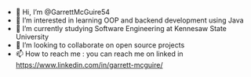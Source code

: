 - 👋 Hi, I’m @GarrettMcGuire54
- 👀 I’m interested in learning OOP and backend development using Java
- 🌱 I’m currently studying Software Engineering at Kennesaw State University
- 💞️ I’m looking to collaborate on open source projects 
- 📫 How to reach me : you can reach me on linked in https://www.linkedin.com/in/garrett-mcguire/

<!---
GarrettMcGuire54/GarrettMcGuire54 is a ✨ special ✨ repository because its `README.md` (this file) appears on your GitHub profile.
You can click the Preview link to take a look at your changes.
--->
